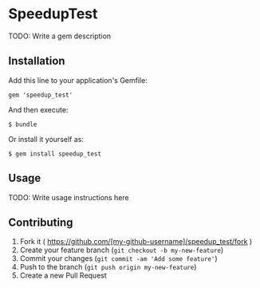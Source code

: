 # SpeedupTest

TODO: Write a gem description

## Installation

Add this line to your application's Gemfile:

    gem 'speedup_test'

And then execute:

    $ bundle

Or install it yourself as:

    $ gem install speedup_test

## Usage

TODO: Write usage instructions here

## Contributing

1. Fork it ( https://github.com/[my-github-username]/speedup_test/fork )
2. Create your feature branch (`git checkout -b my-new-feature`)
3. Commit your changes (`git commit -am 'Add some feature'`)
4. Push to the branch (`git push origin my-new-feature`)
5. Create a new Pull Request
